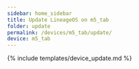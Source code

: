 ```yaml
---
sidebar: home_sidebar
title: Update LineageOS on m5_tab
folder: update
permalink: /devices/m5_tab/update/
device: m5_tab
---
```

{% include templates/device_update.md %}
